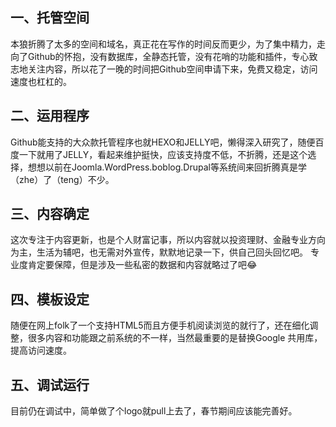 ## 一、托管空间
   本狼折腾了太多的空间和域名，真正花在写作的时间反而更少，为了集中精力，走向了Github的怀抱，没有数据库，全静态托管，没有花哨的功能和插件，专心致志地关注内容，所以花了一晚的时间把Github空间申请下来，免费又稳定，访问速度也杠杠的。
   
## 二、运用程序
   Github能支持的大众款托管程序也就HEXO和JELLY吧，懒得深入研究了，随便百度一下就用了JELLY，看起来维护挺快，应该支持度不低，不折腾，还是这个选择，想想以前在Joomla.WordPress.boblog.Drupal等系统间来回折腾真是学（zhe）了（teng）不少。
   
## 三、内容确定
   这次专注于内容更新，也是个人财富记事，所以内容就以投资理财、金融专业方向为主，生活为辅吧，也无需对外宣传，默默地记录一下，供自己回头回忆吧。
   专业度肯定要保障，但是涉及一些私密的数据和内容就略过了吧😂
   
## 四、模板设定
   随便在网上folk了一个支持HTML5而且方便手机阅读浏览的就行了，还在细化调整，很多内容和功能跟之前系统的不一样，当然最重要的是替换Google 共用库，提高访问速度。
   
## 五、调试运行
   目前仍在调试中，简单做了个logo就pull上去了，春节期间应该能完善好。
